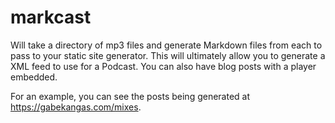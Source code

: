 # markcast
Will take a directory of mp3 files and generate Markdown files from each to pass to your static site generator.  This will ultimately allow you to generate a XML feed to use for a Podcast.  You can also have blog posts with a player embedded.

For an example, you can see the posts being generated at https://gabekangas.com/mixes.
